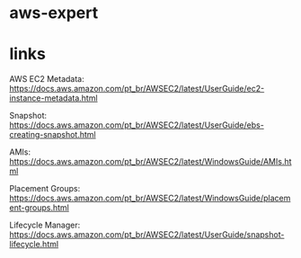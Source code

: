 # aws-expert 

# links
AWS EC2 Metadata: https://docs.aws.amazon.com/pt_br/AWSEC2/latest/UserGuide/ec2-instance-metadata.html

Snapshot: https://docs.aws.amazon.com/pt_br/AWSEC2/latest/UserGuide/ebs-creating-snapshot.html

AMIs: https://docs.aws.amazon.com/pt_br/AWSEC2/latest/WindowsGuide/AMIs.html

Placement Groups: https://docs.aws.amazon.com/pt_br/AWSEC2/latest/WindowsGuide/placement-groups.html

Lifecycle Manager: https://docs.aws.amazon.com/pt_br/AWSEC2/latest/UserGuide/snapshot-lifecycle.html



